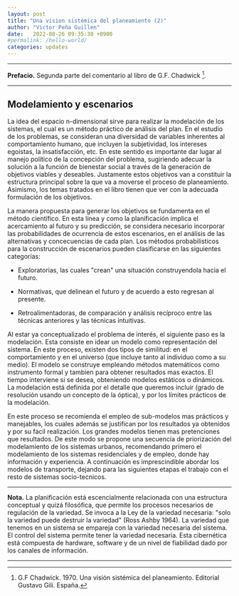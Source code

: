 ```yaml
---
layout: post
title: "Una vision sistémica del planeamiento (2)"
author: "Victor Peña Guillen"
date:   2022-08-26 09:35:30 +0900
#permalink: /hello-world/
categories: updates
---
```


---

**Prefacio.**
Segunda parte del comentario al libro de G.F. Chadwick [^1].

---

## Modelamiento y escenarios

La idea del espacio n-dimensional sirve para realizar la modelación de los sistemas, el cual es un método práctico de análisis del plan.
En el estudio de los problemas, se consideran una diversidad de variables inherentes al comportamiento humano, que incluyen la subjetividad, los intereses egoistas, la insatisfacción, etc.
En este sentido es importante dar lugar al manejo político de la concepción del problema, sugiriendo adecuar la solución a la función de bienestar social a través de la generación de objetivos viables y deseables.
Justamente estos objetivos van a constituir la estructura principal sobre la que va a moverse el proceso de planeamiento. Asimismo, los temas tratados en el libro tienen que ver con la adecuada formulación de los objetivos.

La manera propuesta para generar los objetivos se fundamenta en el método científico.
En esta linea y como la planificación implica el acercamiento al futuro y su predicción, se considera necesario incorporar las probabilidades de ocurrencia de estos escenarios, en el análisis de las alternativas y concecuencias de cada plan.
Los métodos probabilisticos para la construcción de escenarios pueden clasificarse en las siguientes categorías:

- Exploratorias, las cuales "crean" una situación construyendola hacia el futuro.

- Normativas, que delinean el futuro y de acuerdo a esto regresan al presente.

- Retroalimentadoras, de comparación y análisis recíproco entre las técnicas anteriores y las técnicas intuitivas.

Al estar ya conceptualizado el problema de interés, el siguiente paso es la modelación. Esta consiste en idear un modelo como representación del sistema.
En este proceso, existen dos tipos de similitud: en el comportamiento y en el universo (que incluye tanto al individuo como a su medio).
El modelo se construye empleando métodos matemáticos como instrumento formal y tambien para obtener resultados mas exactos.
El tiempo interviene si se desea, obteniendo modelos estáticos o dinámicos. La modelación está definida por el detalle que queremos incluir (grado de resolución usando un concepto de la óptica), y por los límites prácticos de la modelación.

En este proceso se recomienda el empleo de sub-modelos mas prácticos y manejables, los cuales además se justifican por los resultados ya obtenidos y por su facil realización.
Los grandes modelos tienen mas pretenciones que resultados.
De este modo se propone una secuencia de priorización del modelamiento de los sistemas urbanos, recomendando primero el modelamiento de los sistemas residenciales y de empleo, donde hay información y experiencia. A continuación es imprescindible abordar los modelos de transporte, dejando para las siguientes etapas el trabajo con el resto de sistemas socio-tecnicos.

---

**Nota.**
La planificación está escencialmente relacionada con una estructura conceptual y quizá filosófica, que permite los procesos necesarios de regulación de la variedad. Se invoca a la Ley de la variedad necesaria: "solo la variedad puede destruir la variedad" (Ross Ashby 1964).
La variedad que tenemos en un sistema se empareja con la variedad necesaria del sistema.
El control del sistema permite tener la variedad necesaria.
Esta cibernética está compuesta de hardware, software y de un nivel de fiabilidad dado por los canales de información.

---


[^1]: G.F Chadwick. 1970. Una visión sistémica del planeamiento. Editorial Gustavo Gili. España.
